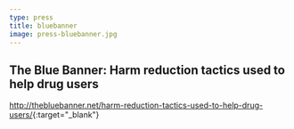 ```yaml
---
type: press
title: bluebanner
image: press-bluebanner.jpg
---
```


## The Blue Banner: Harm reduction tactics used to help drug users

<http://thebluebanner.net/harm-reduction-tactics-used-to-help-drug-users/>{:target="_blank"}